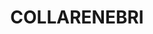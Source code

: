 ---
lastmod: '2025-04-06T06:05:20+00:00'
latitude: -29.391492
layout: suburb
longitude: 148.378523
postcode: '2833'
state: NSW
title: COLLARENEBRI
url: /nsw/collarenebri/
---